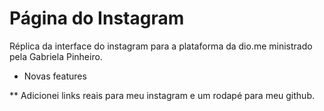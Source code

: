 # Página do Instagram

Réplica da interface do instagram para a plataforma da dio.me ministrado pela Gabriela Pinheiro.

* Novas features

** Adicionei links reais para meu instagram e um rodapé para meu github.